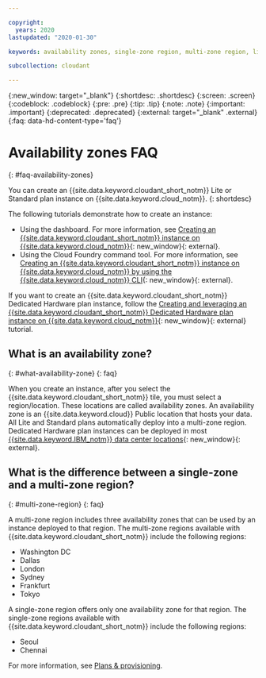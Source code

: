 ```yaml
---

copyright:
  years: 2020
lastupdated: "2020-01-30"

keywords: availability zones, single-zone region, multi-zone region, lite plan, standard plan

subcollection: cloudant

---
```


{:new_window: target="_blank"}
{:shortdesc: .shortdesc}
{:screen: .screen}
{:codeblock: .codeblock}
{:pre: .pre}
{:tip: .tip}
{:note: .note}
{:important: .important}
{:deprecated: .deprecated}
{:external: target="_blank" .external}
{:faq: data-hd-content-type='faq'}

<!-- Acrolinx: 2019 -->

# Availability zones FAQ
{: #faq-availability-zones}

You can create an {{site.data.keyword.cloudant_short_notm}} Lite or Standard plan instance on {{site.data.keyword.cloud_notm}}.
{: shortdesc}

The following tutorials demonstrate how to create an instance:

- Using the dashboard. For more information, see [Creating an {{site.data.keyword.cloudant_short_notm}} instance on {{site.data.keyword.cloud_notm}}](/docs/services/Cloudant?topic=cloudant-creating-an-ibm-cloudant-instance-on-ibm-cloud#creating-an-ibm-cloudant-instance-on-ibm-cloud){: new_window}{: external}.
- Using the Cloud Foundry command tool. For more information, see [Creating an {{site.data.keyword.cloudant_short_notm}} instance on {{site.data.keyword.cloud_notm}} by using the {{site.data.keyword.cloud_notm}} CLI](/docs/services/Cloudant?topic=cloudant-creating-an-ibm-cloudant-instance-on-ibm-cloud-by-using-the-ibm-cloud-cli#creating-an-ibm-cloudant-instance-on-ibm-cloud-by-using-the-ibm-cloud-cli){: new_window}{: external}.

If you want to create an {{site.data.keyword.cloudant_short_notm}} Dedicated Hardware plan instance, follow the [Creating and leveraging an {{site.data.keyword.cloudant_short_notm}} Dedicated Hardware plan instance on {{site.data.keyword.cloud_notm}}](/docs/services/Cloudant?topic=cloudant-creating-and-leveraging-an-ibm-cloudant-dedicated-hardware-plan-instance-on-ibm-cloud#creating-and-leveraging-an-ibm-cloudant-dedicated-hardware-plan-instance-on-ibm-cloud){: new_window}{: external} tutorial.

## What is an availability zone? 
{: #what-availability-zone}
{: faq}

When you create an instance, after you select the {{site.data.keyword.cloudant_short_notm}} tile, you must select a region/location. These locations are called availability zones. An availability zone is an {{site.data.keyword.cloud}} Public location that hosts your data. All Lite and Standard plans automatically deploy into a multi-zone region. Dedicated Hardware plan instances can be deployed in most [{{site.data.keyword.IBM_notm}} data center locations](https://www.ibm.com/cloud/data-centers/){: new_window}{: external}. 


## What is the difference between a single-zone and a multi-zone region?
{: #multi-zone-region}
{: faq}

A multi-zone region includes three availability zones that can be used by an instance deployed to that region. The multi-zone regions available with {{site.data.keyword.cloudant_short_notm}} include the following regions:

- Washington DC
- Dallas
- London
- Sydney
- Frankfurt
- Tokyo

A single-zone region offers only one availability zone for that region. The single-zone regions available with {{site.data.keyword.cloudant_short_notm}} include the following regions:

- Seoul
- Chennai

For more information, see [Plans & provisioning](/docs/services/Cloudant?topic=cloudant-ibm-cloud-public#locations-and-tenancy).